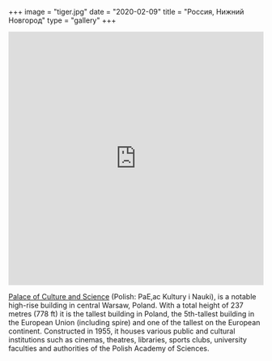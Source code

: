 +++
image = "tiger.jpg"
date = "2020-02-09"
title = "Россия, Нижний Новгород"
type = "gallery"
+++

<div class="sketchfab-embed-wrapper"> <iframe title="Victorian house 01" frameborder="0" allowfullscreen mozallowfullscreen="true" webkitallowfullscreen="true" allow="autoplay; fullscreen; xr-spatial-tracking" xr-spatial-tracking execution-while-out-of-viewport execution-while-not-rendered web-share width="100%" height="500" src="https://sketchfab.com/models/6eebe622beb149d484223910c73caba6/embed"> </iframe> </div>

[Palace of Culture and Science](https://en.wikipedia.org/w/index.php?title=Palace_of_Culture_and_Science&oldid=945815549) (Polish: PaЕ‚ac Kultury i Nauki), is a notable high-rise building in central Warsaw, Poland. With a total height of 237 metres (778 ft) it is the tallest building in Poland, the 5th-tallest building in the European Union (including spire) and one of the tallest on the European continent.
Constructed in 1955, it houses various public and cultural institutions such as cinemas, theatres, libraries, sports clubs, university faculties and authorities of the Polish Academy of Sciences.